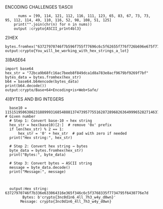 ENCODING CHALLENGES
1)ASCII

          nums = [99, 114, 121, 112, 116, 111, 123, 65, 83, 67, 73, 73, 95, 112, 114, 49, 110, 116, 52, 98, 108, 51, 125]
        print("".join(chr(n) for n in nums))
        output :crypto{ASCII_pr1nt4bl3}

2)HEX

    bytes.fromhex("63727970746f7b596f755f77696c6c5f62655f776f726b696e675f776974685f6865785f737472696e67735f615f6c6f747d").decode()
    output:crypto{You_will_be_working_with_hex_strings_a_lot}


3)BASE64

    import base64
    hex_str = "72bca9b68fc16ac7beeb8f849dca1d8a783e8acf9679bf9269f7bf"
    bytes_data = bytes.fromhex(hex_str)
    b64 = base64.b64encode(bytes_data)
    print(b64.decode())
    output:crypto/Base+64+Encoding+is+Web+Safe/


4)BYTES AND BIG INTEGERS

    
      base10 = 11515195063862318899931685488813747395775516287289682636499965282714637259206269  # Given number
      # Step 1: Convert base-10 → hex string
      hex_str = hex(base10)[2:]  # remove '0x' prefix
      if len(hex_str) % 2 == 1:
          hex_str = '0' + hex_str  # pad with zero if needed
      print("Hex string:", hex_str)
      
      # Step 2: Convert hex string → bytes
      byte_data = bytes.fromhex(hex_str)
      print("Bytes:", byte_data)
      
      # Step 3: Convert bytes → ASCII string
      message = byte_data.decode()
      print("Message:", message)

  

      output:Hex string: 63727970746f7b336e633064316e365f346c6c5f3768335f7734795f6430776e7d
            Bytes: b'crypto{3nc0d1n6_4ll_7h3_w4y_d0wn}'
           Message: crypto{3nc0d1n6_4ll_7h3_w4y_d0wn}
